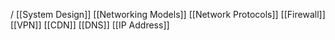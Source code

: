 / [[System Design]]
[[Networking Models]]
[[Network Protocols]]
[[Firewall]]
[[VPN]]
[[CDN]]
[[DNS]]
[[IP Address]]